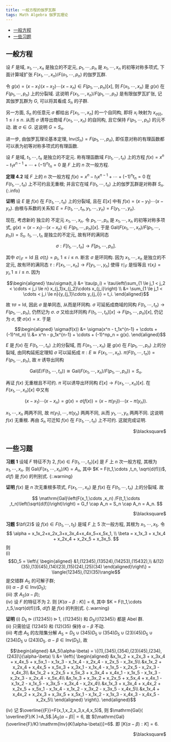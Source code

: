 ```yaml
---
title: 一般方程的伽罗瓦群
tags: Math Algebra 伽罗瓦理论
---
```


<!-- vim-markdown-toc GFM -->

* [一般方程](#一般方程)
* [一些习题](#一些习题)

<!-- vim-markdown-toc -->

## 一般方程

设 $F$ 是域, $x_1,\cdots,x_n$ 是独立的不定元, $p_1,\cdots ,p_n$ 是 $x_1,\cdots, x_n$ 的初等对称多项式, 下面计算域扩张 $F(x_1,\cdots ,x_n)/F(o_1,\cdots, p_n)$ 的伽罗瓦群.

令 $g(x) = (x-x_1)(x-x_2)\cdots (x-x_n) \in F(p_1,\cdots ,p_n)[x]$, 则 $F(x_1,\cdots ,x_n)$ 是 $g(x)$ 在 $F(p_1,\cdots ,p_n)$ 上的分裂域. 这说明 $F(x_1,\cdots ,x_n) /F(p_1,\cdots ,p_n)$ 是有限伽罗瓦扩张, 记其伽罗瓦群为 $G$, 可以将其看成 $S_n$ 的子群.

另一方面, $S_n$ 的任意元 $\sigma$ 都给出 $F[x_1,\cdots ,x_n]$ 的一个自同构, 即将 $x_i$ 映射为 $x_{\sigma(i)}$, $1 \le i \le n$. 从而 $\sigma$ 诱导出商域 $F(x_1,\cdots ,x_n)$ 的自同构, 且它保持 $F(p_1,\cdots ,p_n)$ 的元不动. 故 $\sigma \in G$. 这说明 $G = S_n$.

进一步, 由伽罗瓦理论基本定理, $\mathrm{Inv}(S_n) = F(p_1,\cdots ,p_n)$, 即任意对称的有理函数都可以表为初等对称多项式的有理函数.
<!--more-->
设 $F$ 是域, $t_1,\cdots ,t_n$ 是独立的不定元. 称有理函数域 $F(t_1,\cdots, t_n)$ 上的方程 $f(x) = x^n - t_1x^{n-1} + \cdots + (-1)^n t_n = 0$ 是 $F$ 上的 $n$ 次一般方程.

**定理 $\mathbf{4.2}$** 域 $F$ 上的 $n$ 次一般方程 $f(x) = x^n - t_1x^{n-1} + \cdots + (-1)^nt_n = 0$ 在 $F(t_1,\cdots ,t_n)$ 上不可约且无重根; 并且它在域 $F(t_1,\cdots ,t_n)$ 上的伽罗瓦群是对称群 $S_n$.
{:.info}

**证明** 设 $E$ 是 $f(x)$ 在 $F(t_1,\cdots ,t_n)$ 上的分裂域, 且在 $E[x]$ 中有 $f(x) = (x-y_1)\cdots (x-y_n)$. 由根与系数的关系知 $E = F(t_1,\cdots ,t_n, y_1,\cdots ,y_n) = F(y_1,\cdots ,y_n)$.

现在, 考虑新的 独立的 不定元 $x_1,\cdots ,x_n$. 令 $p_1,\cdots ,p_n$ 是 $x_1,\cdots ,x_n$ 的初等对称多项式, $g(x) = (x-x_1)\cdots (x-x_n) \in F(p_1,\cdots ,p_n)[x]$. 于是 $\mathrm{Gal}(F(x_1,\cdots ,x_n) /F(p_1,\cdots ,p_n)) = S_n$. $t_1 ,\cdots ,t_n$ 是独立的不定元, 故有环的满同态

$$
\sigma: F[t_1,\cdots ,t_n] \rightarrow F[p_1,\cdots ,p_n].
$$

其中 $\sigma\mid_F = \mathrm{Id}$ 且 $\sigma(t_i) = p_i$, $1 \le i \le n$. 断言 $\sigma$ 是环同构. 因为 $x_1,\cdots ,x_n$ 是独立的不定元, 故有环的满同态 $\tau: F[x_1,\cdots ,x_n] \rightarrow F[y_1,\cdots ,y_n]$ 使得 $\tau\mid_F$ 是恒等且 $\tau(x_i) = y_i, 1 \le i \le n$. 因为

$$\begin{aligned}
\tau\sigma(t_i) &= \tau(p_i) = \tau\left(\sum_{1 \le j_1 < j_2 < \cdots < j_i \le n} x_{j_1}x_{j_2}\cdots x_{j_i}\right) \\
&= \sum_{1 \le j_1 < \cdots < j_i \le n}{y_{j_1}\cdots y_{j_i}} = t_i.
\end{aligned}$$

故 $\tau\sigma = \mathrm{Id}$, 因此 $\sigma$ 是单同态, 从而是环同构. $\sigma$ 可延拓成商域的同构 $F(t_1,\cdots ,t_n) \rightarrow F(p_1,\cdots ,p_n)$, 仍然记为 $\sigma$. $\sigma$ 又给出环同构 $F(t_1,\cdots ,t_n)[x] \rightarrow F(p_1,\cdots ,p_n)[x]$, 仍记为 $\sigma$, 使 $\sigma(x) = x$. 于是

$$\begin{aligned}
\sigma(f(x)) &= \sigma(x^n - t_1x^{n-1} + \cdots + (-1)^nt_n) \\
&= x^n - p_1x^{n-1} + \cdots + (-1)^np_n = g(x).
\end{aligned}$$

$E$ 是 $f(x)$ 在 $F(t_1,\cdots ,t_n)$ 上的分裂域, 而 $F(x_1,\cdots ,x_n)$ 是 $g(x)$ 在 $F(p_1,\cdots ,p_n)$ 上的分裂域, 由同构延拓定理知 $\sigma$ 可以延拓成 $\pi: E \cong F(x_1,\cdots ,x_n)$. $\pi(F(t_1,\cdots, t_n)) = F(p_1,\cdots ,p_n)$, 故 $\pi$ 诱导出同构

$$
\mathrm{Gal}(E /F(t_1,\cdots ,t_n)) \cong \mathrm{Gal}(F(x_1, \cdots,x_n) /F(p_1,\cdots ,p_n)) =S_n.
$$

再证 $f(x)$ 无重根且不可约. $\pi$ 可以诱导出环同构 $E[x] \rightarrow F(x_1,\cdots ,x_n)[x]$. 在 $F(x_1,\cdots ,x_n)[x]$ 中又有

$$
(x-x_1)\cdots (x-x_n) = g(x) = \sigma(f(x)) = (x-\pi(y_1))\cdots (x-\pi(y_n)).
$$

$x_1,\cdots ,x_n$ 两两不同, 故 $\pi(y_1),\cdots ,\pi(y_n)$ 两两不同, 从而 $y_1,\cdots ,y_n$ 两两不同. 这说明 $f(x)$ 无重根. 再由 $S_n$ 可迁知 $f(x)$ 在 $F(t_1,\cdots ,t_n)$ 上不可约. 这就完成证明.
<p align="right">$\blacksquare$</p>

## 一些习题

**习题** $\mathbf{1}$ 设域 $F$ 特征不为 $2$, $f(x)\in F(t_1,\cdots ,t_n)[x]$ 是 $F$ 上 $n$ 次一般方程, 其根为 $x_1,\cdots ,x_n$. 则 $\mathrm{Gal}(F(x_1,\cdots ,x_n) /K) = A_n$, 其中 $K = F(t_1,\cdots ,t_n, \sqrt{d(f)})$, $d(f)$ 是 $f(x)$ 的判别式.
{:.warning}

**证明** $f(x)$ 是 $n$ 次无重根多项式, $F(x_1,\cdots ,x_n)$ 是 $f(x)$ 在 $F(t_1,\cdots ,t_n)$ 上的分裂域. 故

$$
\mathrm{Gal}\left(F(x_1,\cdots ,x_n) /F(t_1,\cdots ,t_n)\left(\sqrt{d(f)}\right)\right) = G_f \cap A_n = S_n \cap A_n = A_n.
$$

<p align="right">$\blacksquare$</p>

**习题** $\bf{2}$ 设 $f(x) \in F(t_1,\cdots ,t_5)$ 是域 $F$ 上 $5$ 次一般方程, 其根为 $x_1,\cdots, x_5$. 令  
$$
\alpha = x_1x_2+x_2x_3+x_3x_4+x_4x_5+x_5x_1, \\
\beta = x_1x_3 + x_1x_4 + x_2x_4 + x_2x_5 + x_3x_5.
$$
则  
$\mathrm{(i)}$ $$D_5 = \left\{
\begin{aligned}
&1,(12345),(13524),(14253),(15432),\\ &(12)(35),(13)(45),(14)(23),(15)(24),(25)(34)
\end{aligned}\right\} = \langle(12345),(12)(35)\rangle$$ 是交错群 $A_5$ 的可解子群;  
$\mathrm{(ii)}$ $\alpha - \beta \in \mathrm{Inv}(D_5)$;  
$\mathrm{(iii)}$ 求 $A_5(\alpha-\beta)$;  
$\mathrm{(iv)}$ 设 $F$ 的特征不为 $2$. 则 $[K(\alpha-\beta:K)] = 6$, 其中 $K = F(t_1,\cdots ,t_5,\sqrt{d(f)})$, $d(f)$ 是 $f(x)$ 的判别式.
{:.warning}

**证明** $\mathrm{(i)}$ $D_5 \triangleright \langle(12345)\rangle \triangleright {1}$, $\langle(12345)\rangle$ 和 $D_5/\langle(12345)\rangle$ 都是 $\mathrm{Abel}$ 群.  
$\mathrm{(ii)}$ 只需验证 $(12345)$ 和 $(12)(35)$ 保持 $\alpha-\beta$ 不动.  
$\mathrm{(iii)}$ 考虑 $A_5$ 的左陪集分解 $A_5 = D_5\cup (345)D_5 \cup (354)D_5 \cup (23)(45)D_5 \cup (234)D_5 \cup (243)D_5$. $\alpha - \beta \in \mathrm{Inv}(D_5)$, 故

$$\begin{aligned}
    &A_5(\alpha-\beta) = \{(1),(345),(354),(23)(45),(234),(243)\}(\alpha-\beta) \\
    &= \left\{
        \begin{aligned}
            &x_1x_2 + x_2x_3 + x_3x_4 + x_4x_5 + x_5x_1 - x_1x_3 - x_1x_4 - x_2x_4 - x_2x_5 - x_3x_5\\
            &x_1x_2 + x_2x_4 + x_4x_5 + x_5x_3 + x_3x_1 - x_1x_4 - x_1x_5 - x_2x_5 - x_2x_3 - x_4x_3\\
            &x_1x_2 + x_2x_5 + x_5x_3 + x_3x_4 + x_4x_1 - x_1x_5 - x_1x_3 - x_2x_3 - x_2x_4 - x_5x_4\\
            &x_1x_3 + x_3x_2 + x_2x_5 + x_5x_4 + x_4x_1 - x_1x_2 - x_1x_5 - x_3x_5 - x_3x_4 - x_2x_4\\
            &x_1x_3 + x_3x_4 + x_4x_2 + x_2x_5 + x_5x_1 - x_1x_4 - x_1x_2 - x_3x_2 - x_3x_5 - x_4x_5\\
            &x_1x_4 + x_4x_2 + x_2x_3 + x_3x_5 + x_5x_1 - x_1x_2 - x_1x_3 - x_4x_3 - x_4x_5 - x_2x_5\\
        \end{aligned}
    \right\}.
\end{aligned}$$

$\mathrm{(iv)}$ 记 $\overline{{F}}=F(x_1,x_2,x_3,x_4,x_5)$, 则 $\mathrm{Gal}( \overline{F}/K )=A_5$.$|A_5(\alpha-\beta)|=6$, 故 $[\mathrm{Gal}(\overline{F}/K):\mathrm{Inv}(K(\alpha-\beta))]=6$. 即 $[K(\alpha-\beta):K]=6$.

<p align="right">$\blacksquare$</p>
